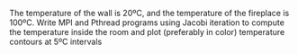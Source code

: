 The temperature of the wall is 20ºC, and the temperature of the fireplace is 100ºC. 
Write MPI and Pthread programs using Jacobi iteration to compute the temperature inside the room 
and plot (preferably in color) temperature contours at 5ºC intervals
